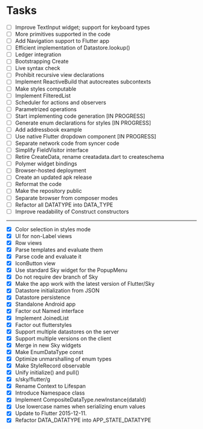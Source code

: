 # Tasks

- [ ] Improve TextInput widget; support for keyboard types
- [ ] More primitives supported in the code
- [ ] Add Navigation support to Flutter app
- [ ] Efficient implementation of Datastore.lookup()
- [ ] Ledger integration
- [ ] Bootstrapping Create
- [ ] Live syntax check
- [ ] Prohibit recursive view declarations
- [ ] Implement ReactiveBuild that autocreates subcontexts
- [ ] Make styles computable
- [ ] Implement FilteredList
- [ ] Scheduler for actions and observers
- [ ] Parametrized operations
- [ ] Start implementing code generation [IN PROGRESS]
- [ ] Generate enum declarations for styles [IN PROGRESS]
- [ ] Add addressbook example
- [ ] Use native Flutter dropdown component [IN PROGRESS]
- [ ] Separate network code from syncer code
- [ ] Simplify FieldVisitor interface
- [ ] Retire CreateData, rename creatadata.dart to createschema
- [ ] Polymer widget bindings
- [ ] Browser-hosted deployment
- [ ] Create an updated apk release
- [ ] Reformat the code
- [ ] Make the repository public
- [ ] Separate browser from composer modes
- [ ] Refactor all DATATYPE into DATA_TYPE
- [ ] Improve readability of Construct constructors

----------------

- [x] Color selection in styles mode
- [x] UI for non-Label views
- [x] Row views
- [x] Parse templates and evaluate them
- [x] Parse code and evaluate it
- [x] IconButton view
- [x] Use standard Sky widget for the PopupMenu
- [x] Do not require dev branch of Sky
- [x] Make the app work with the latest version of Flutter/Sky
- [x] Datastore initialization from JSON
- [x] Datastore persistence
- [x] Standalone Android app
- [x] Factor out Named interface
- [x] Implement JoinedList
- [x] Factor out flutterstyles
- [x] Support multiple datastores on the server
- [x] Support multiple versions on the client
- [x] Merge in new Sky widgets
- [x] Make EnumDataType const
- [x] Optimize unmarshalling of enum types
- [x] Make StyleRecord observable
- [x] Unify initialize() and pull()
- [x] s/sky/flutter/g
- [x] Rename Context to Lifespan
- [x] Introduce Namespace class
- [x] Implement CompositeDataType.newInstance(dataId)
- [x] Use lowercase names when serializing enum values
- [x] Update to Flutter 2015-12-11.
- [x] Refactor DATA_DATATYPE into APP_STATE_DATATYPE
